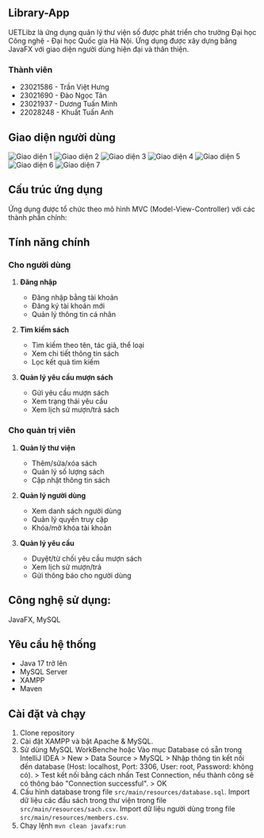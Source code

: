 ## Library-App

UETLibz là ứng dụng quản lý thư viện số được phát triển cho trường Đại học Công nghệ - Đại học Quốc gia Hà Nội. Ứng dụng được xây dựng bằng JavaFX với giao diện người dùng hiện đại và thân thiện.

### Thành viên
* 23021586 - Trần Việt Hưng
* 23021690 - Đào Ngọc Tân
* 23021937 - Dương Tuấn Minh
* 22028248 - Khuất Tuấn Anh

## Giao diện người dùng

![Giao diện 1](screenshot/screenshot_1.png)
![Giao diện 2](screenshot/screenshot_2.png)
![Giao diện 3](screenshot/screenshot_3.png)
![Giao diện 4](screenshot/screenshot_4.png)
![Giao diện 5](screenshot/screenshot_5.png)
![Giao diện 6](screenshot/screenshot_6.png)
![Giao diện 7](screenshot/screenshot_7.png)

## Cấu trúc ứng dụng

Ứng dụng được tổ chức theo mô hình MVC (Model-View-Controller) với các thành phần chính:

## Tính năng chính

### Cho người dùng
1. **Đăng nhập**
    - Đăng nhập bằng tài khoản
    - Đăng ký tài khoản mới
    - Quản lý thông tin cá nhân

2. **Tìm kiếm sách**
    - Tìm kiếm theo tên, tác giả, thể loại
    - Xem chi tiết thông tin sách
    - Lọc kết quả tìm kiếm

3. **Quản lý yêu cầu mượn sách**
    - Gửi yêu cầu mượn sách
    - Xem trạng thái yêu cầu
    - Xem lịch sử mượn/trả sách

### Cho quản trị viên
1. **Quản lý thư viện**
    - Thêm/sửa/xóa sách
    - Quản lý số lượng sách
    - Cập nhật thông tin sách

2. **Quản lý người dùng**
    - Xem danh sách người dùng
    - Quản lý quyền truy cập
    - Khóa/mở khóa tài khoản

3. **Quản lý yêu cầu**
    - Duyệt/từ chối yêu cầu mượn sách
    - Xem lịch sử mượn/trả
    - Gửi thông báo cho người dùng

## Công nghệ sử dụng:
JavaFX, MySQL

## Yêu cầu hệ thống
- Java 17 trở lên
- MySQL Server
- XAMPP
- Maven

## Cài đặt và chạy
1. Clone repository
2. Cài đặt XAMPP và bật Apache & MySQL.
3. Sử dùng MySQL WorkBenche hoặc Vào mục Database có sẵn trong IntelliJ IDEA > New > Data Source > MySQL > Nhập thông tin kết nối đến database (Host: localhost, Port: 3306, User: root, Password: không có). > Test kết nối bằng cách nhấn Test Connection, nếu thành công sẽ có thông báo "Connection successful". > OK
4. Cấu hình database trong file `src/main/resources/database.sql`. Import dữ liệu các đầu sách trong thư viện trong file `src/main/resources/sach.csv`. Import dữ liệu người dùng trong file `src/main/resources/members.csv`.
3. Chạy lệnh `mvn clean javafx:run`

